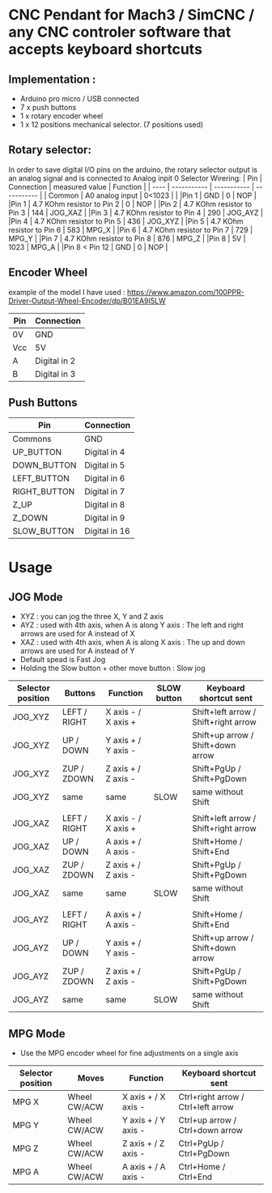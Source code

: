 # CNC Pendant for Mach3 / SimCNC / any CNC controler software that accepts keyboard shortcuts

## Implementation :
- Arduino pro micro / USB connected
- 7 x push buttons
- 1 x rotary encoder wheel
- 1 x 12 positions mechanical selector. (7 positions used)

## Rotary selector:
In order to save digital I/O pins on the arduino, the rotary selector output is an analog signal and
is connected to Analog inpit 0
Selector Wirering:
| Pin | Connection | measured value | Function |
| ---- | ----------- |  ----------- | ----------- |
| Common | A0 analog input | 0<1023 |  |
|Pin 1 | GND | 0 | NOP |
|Pin 1 | 4.7 KOhm resistor to Pin 2 | 0 | NOP |
|Pin 2 | 4.7 KOhm resistor to Pin 3 | 144 | JOG_XAZ |
|Pin 3 | 4.7 KOhm resistor to Pin 4 | 290 | JOG_AYZ |
|Pin 4 | 4.7 KOhm resistor to Pin 5 | 436 | JOG_XYZ |
|Pin 5 | 4.7 KOhm resistor to Pin 6 | 583 | MPG_X |
|Pin 6 | 4.7 KOhm resistor to Pin 7 | 729 | MPG_Y |
|Pin 7 | 4.7 KOhm resistor to Pin 8 | 876 | MPG_Z |
|Pin 8 | 5V | 1023 | MPG_A |
|Pin 8 < Pin 12 | GND | 0 | NOP |

## Encoder Wheel
example of the model I have used :
https://www.amazon.com/100PPR-Driver-Output-Wheel-Encoder/dp/B01EA9I5LW

| Pin | Connection | 
| ---- | ----------- | 
| 0V  | GND | 
| Vcc | 5V |
| A | Digital in 2 | 
| B | Digital in 3 |

## Push Buttons
| Pin | Connection |
| ---- | ----------- |
| Commons | GND |
| UP_BUTTON | Digital in 4 |
| DOWN_BUTTON | Digital in 5 |
| LEFT_BUTTON | Digital in 6 |
| RIGHT_BUTTON | Digital in 7 |
| Z_UP | Digital in 8 |
| Z_DOWN | Digital in 9 |
| SLOW_BUTTON | Digital in 16 |

# Usage

## JOG Mode
* XYZ : you can jog the three X, Y and Z axis
* AYZ : used with 4th axis, when A is along Y axis : The left and right arrows are used for A instead of X
* XAZ : used with 4th axis, when A is along X axis : The up and down arrows are used for A instead of Y
* Default spead is Fast Jog
* Holding the Slow button + other move button : Slow jog

| Selector position | Buttons | Function | SLOW button | Keyboard shortcut sent |
| ---- | ----------- |  ----------- | ----------- | ----------- |
| JOG_XYZ| LEFT / RIGHT | X axis - / X axis + |  | Shift+left arrow / Shift+right arrow |
| JOG_XYZ| UP / DOWN | Y axis + / Y axis - |  | Shift+up arrow / Shift+down arrow |
| JOG_XYZ| ZUP / ZDOWN | Z axis + / Z axis -|  | Shift+PgUp / Shift+PgDown |
| JOG_XYZ| same | same | SLOW | same without Shift |
|  |   |   |   |   |
| JOG_XAZ| LEFT / RIGHT | X axis - / X axis + |  | Shift+left arrow / Shift+right arrow |
| JOG_XAZ| UP / DOWN | A axis + / A axis - |  | Shift+Home / Shift+End |
| JOG_XAZ| ZUP / ZDOWN | Z axis + / Z axis -|  | Shift+PgUp / Shift+PgDown |
| JOG_XAZ| same | same | SLOW | same without Shift |
|  |   |   |   |   |
| JOG_AYZ| LEFT / RIGHT | A axis + / A axis - |  | Shift+Home / Shift+End |
| JOG_AYZ| UP / DOWN | Y axis + / Y axis - |  | Shift+up arrow / Shift+down arrow |
| JOG_AYZ| ZUP / ZDOWN | Z axis + / Z axis -|  | Shift+PgUp / Shift+PgDown |
| JOG_AYZ| same | same | SLOW | same without Shift |

## MPG Mode
* Use the MPG encoder wheel for fine adjustments on a single axis

| Selector position | Moves | Function | Keyboard shortcut sent |
| ---- | ----------- |  ----------- | ----------- |
| MPG X| Wheel CW/ACW | X axis + / X axis - | Ctrl+right arrow / Ctrl+left arrow |
| MPG Y| Wheel CW/ACW | Y axis + / Y axis - | Ctrl+up arrow / Ctrl+down arrow |
| MPG Z| Wheel CW/ACW | Z axis + / Z axis - | Ctrl+PgUp / Ctrl+PgDown |
| MPG A| Wheel CW/ACW | A axis + / A axis - | Ctrl+Home / Ctrl+End |